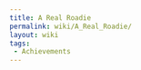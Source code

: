 ```yaml
---
title: A Real Roadie
permalink: wiki/A_Real_Roadie/
layout: wiki
tags:
 - Achievements
---
```



